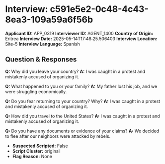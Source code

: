 # Interview: c591e5e2-0c48-4c43-8ea3-109a59a6f56b
**Applicant ID:** APP_0319
**Interviewer ID:** AGENT_1400
**Country of Origin:** Eritrea
**Interview Date:** 2025-05-14T17:48:25.506403
**Interview Location:** Site-5
**Interview Language:** Spanish

## Question & Responses

**Q:** Why did you leave your country?
**A:** I was caught in a protest and mistakenly accused of organizing it.

**Q:** What happened to you or your family?
**A:** My father lost his job, and we were struggling economically.

**Q:** Do you fear returning to your country? Why?
**A:** I was caught in a protest and mistakenly accused of organizing it.

**Q:** How did you travel to the United States?
**A:** I was caught in a protest and mistakenly accused of organizing it.

**Q:** Do you have any documents or evidence of your claims?
**A:** We decided to flee after our neighbors were attacked by rebels.

- **Suspected Scripted:** False
- **Script Cluster:** original
- **Flag Reason:** None